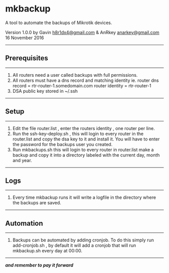 # mkbackup
A tool to automate the backups of Mikrotik devices.

Version 1.0.0
by Gavin h8r1dx4@gmail.com
& AnRkey anarkey@gmail.com 
16 November 2016

---

## Prerequisites

---
1. All routers need a user called backups with full permissions.
2. All routers must have a dns record and matching identity
   ie. router dns record  = rtr-router-1.somedomain.com router identity = rtr-router-1
3. DSA public key stored in ~/.ssh

---

## Setup

---

1. Edit the file router.list , enter the routers identity , one router per line.
2. Run the ssh-key-deploy.sh , this will login to every router in the router.list
   and copy the dsa key to it and install it. You will have to enter the password
   for the backups user you created.
3. Run mkbackups.sh this will login to every router in router.list make a backup
   and copy it into a directory labeled with the current day, month and year.

---

## Logs

---

1. Every time mkbackup runs it will write a logfile in the directory where the
   backups are saved.

---

## Automation

---  

1. Backups can be automated by adding cronjob. To do this simply run
   add-cronjob.sh , by default it will add a cronjob that will run 
   mkbackup.sh every day at 00:00.

---

***and remember to pay it forward***
